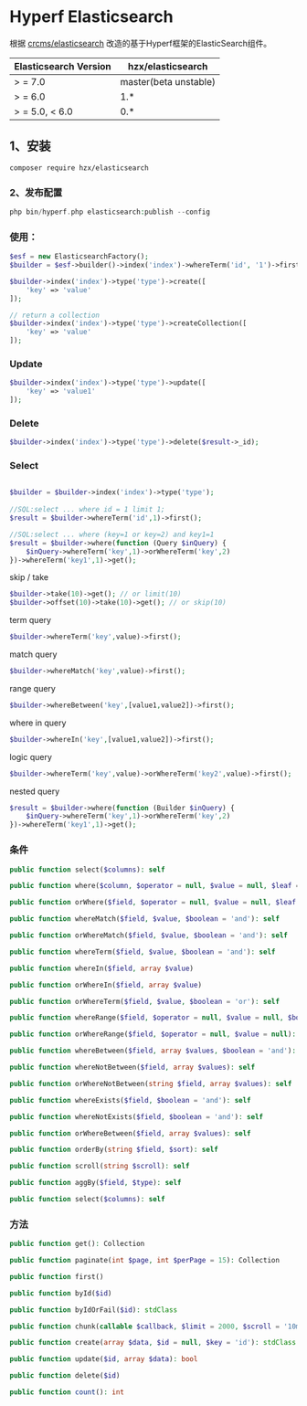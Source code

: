 # Hyperf Elasticsearch 
根据 [crcms/elasticsearch](https://github.com/crcms/elasticsearch) 改造的基于Hyperf框架的ElasticSearch组件。

| Elasticsearch Version | hzx/elasticsearch  |
| --------------------- | ------------------------ |
| > = 7.0                | master(beta unstable)                      |
| > = 6.0                | 1.*                      |
| > = 5.0, < 6.0         | 0.*                      |

## 1、安装

```
composer require hzx/elasticsearch
```



### 2、发布配置

```php
php bin/hyperf.php elasticsearch:publish --config
```


### 使用：

```php
$esf = new ElasticsearchFactory();
$builder = $esf->builder()->index('index')->whereTerm('id', '1')->first();
```


```php
$builder->index('index')->type('type')->create([
    'key' => 'value'
]);

// return a collection
$builder->index('index')->type('type')->createCollection([
    'key' => 'value'
]);
```

### Update

```php
$builder->index('index')->type('type')->update([
    'key' => 'value1'
]);

```

### Delete

```php
$builder->index('index')->type('type')->delete($result->_id);
```

### Select

```php

$builder = $builder->index('index')->type('type');
	
//SQL:select ... where id = 1 limit 1;
$result = $builder->whereTerm('id',1)->first();

//SQL:select ... where (key=1 or key=2) and key1=1
$result = $builder->where(function (Query $inQuery) {
    $inQuery->whereTerm('key',1)->orWhereTerm('key',2)
})->whereTerm('key1',1)->get();

```

skip / take

```php
$builder->take(10)->get(); // or limit(10)
$builder->offset(10)->take(10)->get(); // or skip(10)
```

term query

```php
$builder->whereTerm('key',value)->first();
```

match query

```php
$builder->whereMatch('key',value)->first();
```

range query

```php
$builder->whereBetween('key',[value1,value2])->first();
```

where in query

```php
$builder->whereIn('key',[value1,value2])->first();
```

logic query

```php
$builder->whereTerm('key',value)->orWhereTerm('key2',value)->first();
```

nested query

```php
$result = $builder->where(function (Builder $inQuery) {
    $inQuery->whereTerm('key',1)->orWhereTerm('key',2)
})->whereTerm('key1',1)->get();
```

### 条件

```php
public function select($columns): self
```

```php
public function where($column, $operator = null, $value = null, $leaf = 'term', $boolean = 'and'): self
```

```php
public function orWhere($field, $operator = null, $value = null, $leaf = 'term'): self
```

```php
public function whereMatch($field, $value, $boolean = 'and'): self
```

```php
public function orWhereMatch($field, $value, $boolean = 'and'): self
```

```php
public function whereTerm($field, $value, $boolean = 'and'): self
```

```php
public function whereIn($field, array $value)
```

```php
public function orWhereIn($field, array $value)
```

```php
public function orWhereTerm($field, $value, $boolean = 'or'): self
```

```php
public function whereRange($field, $operator = null, $value = null, $boolean = 'and'): self
```

```php
public function orWhereRange($field, $operator = null, $value = null): self
```

```php
public function whereBetween($field, array $values, $boolean = 'and'): self
```

```php
public function whereNotBetween($field, array $values): self
```

```php
public function orWhereNotBetween(string $field, array $values): self
```

```php
public function whereExists($field, $boolean = 'and'): self
```

```php
public function whereNotExists($field, $boolean = 'and'): self
```

```php
public function orWhereBetween($field, array $values): self
```

```php
public function orderBy(string $field, $sort): self
```

```php
public function scroll(string $scroll): self
```

```php
public function aggBy($field, $type): self
```

```php
public function select($columns): self
```

### 方法

```php
public function get(): Collection
```

```php
public function paginate(int $page, int $perPage = 15): Collection
```

```php
public function first()
```

```php
public function byId($id)
```

```php
public function byIdOrFail($id): stdClass
```

```php
public function chunk(callable $callback, $limit = 2000, $scroll = '10m')
```

```php
public function create(array $data, $id = null, $key = 'id'): stdClass
```

```php
public function update($id, array $data): bool
```

```php
public function delete($id)
```

```php
public function count(): int
```